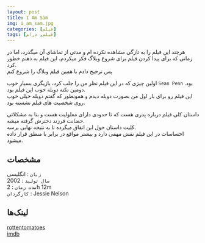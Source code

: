 ```yaml
---
layout: post
title: I Am Sam
img: i_am_sam.jpg
categories: [فیلم]
tags: [فیلم, درام]
---
```


هرچند این فیلم را به تازگی مشاهده نکرده ام و مدتی از تماشای آن میگذرد، اما در زمانی که برای پیدا کردن فیلم برای شروع وبلاگ فکر میکردم، این فیلم به ذهنم خطور کرد.  
پس ترجیح دادم با همین فیلم وبلاگ را شروع کنم  

اولین چیزی که در این فیلم نظر من را جلب کرد، بازیگری بسیار خوب `Sean Penn` بود.  دومین نکته دوبله خوب این فیلم بود.  
این فیلم رو برای بار اول من بصورت دوبله دیدم و همونطور که گفتم دوبله خیلی خوب روی شخصیت های فیلم نشسته بود.  

داستان کلی فیلم درباره پدری هست که تا حدودی دارای معلولیت هست و بنا به مشکلاتی حضانت فرزند دخترش گرفته میشه.  
کلیت داستان حول این اتفاق میگرده تا به نتیجه نهایی برسه.  
احساسات در این فیلم نقش مهمی دارد و بیشتر مواقع در برابر با منطق قرار داده میشود.  

## مشخصات

`زبان` : انگلیسی  
`سال تولید` : 2002  
`مدت زمان` : 2h 12m  
`کارگردان` : Jessie Nelson  

## لینک‌ها

[rottentomatoes](https://www.rottentomatoes.com/m/i_am_sam)  
[imdb](https://www.imdb.com/title/tt0277027/)